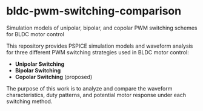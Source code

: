 # bldc-pwm-switching-comparison
Simulation models of unipolar, bipolar, and copolar PWM switching schemes for BLDC motor control

This repository provides PSPICE simulation models and waveform analysis for three different PWM switching strategies used in BLDC motor control:

- **Unipolar Switching**
- **Bipolar Switching**
- **Copolar Switching** (proposed)

The purpose of this work is to analyze and compare the waveform characteristics, duty patterns, and potential motor response under each switching method.
